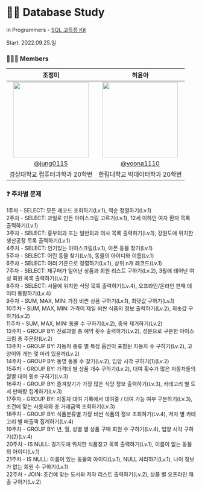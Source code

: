# ✍🏻 Database Study
in Programmers - [SQL 고득점 Kit](https://school.programmers.co.kr/learn/challenges?tab=sql_practice_kit)  
  
Start: 2022.09.25.일  

### 👩🏻‍💻 Members
| 조정미 | 허윤아 |                                                                                                               
| :---: | :---: |
| <img width="200px" src="https://avatars.githubusercontent.com/u/76805879?v=4" /> | <img width="200px" src="https://avatars.githubusercontent.com/u/101046600?v=4" /> |
|  [@jung0115](https://github.com/jung0115)  | [@yoona1110](https://github.com/yoona1110)  |
| 경상대학교 컴퓨터과학과 20학번 | 한림대학교 빅데이터학과 20학번 |
  
### ❓ 주차별 문제
1주차 - SELECT: 모든 레코드 조회하기(Lv.1), 역순 정렬하기(Lv.1)  
2주차 - SELECT: 과일로 만든 아이스크림 고르기(Lv.1), 12세 이하인 여자 환자 목록 출력하기(Lv.1)  
3주차 - SELECT: 흉부외과 또는 일반외과 의사 목록 출력하기(Lv.1), 강원도에 위치한 생산공장 목록 출력하기(Lv.1)  
4주차 - SELECT: 인기있는 아이스크림(Lv.1), 아픈 동물 찾기(Lv.1)  
5주차 - SELECT: 어린 동물 찾기(Lv.1), 동물의 아이디와 이름(Lv.1)  
6주차 - SELECT: 여러 기준으로 정렬하기(Lv.1), 상위 n개 레코드(Lv.1)  
7주차 - SELECT: 재구매가 일어난 상품과 회원 리스트 구하기(Lv.2), 3월에 태어난 여성 회원 목록 출력하기(Lv.2)  
8주차 - SELECT: 서울에 위치한 식당 목록 출력하기(Lv.4), 오프라인/온라인 판매 데이터 통합하기(Lv.4)  
9주차 - SUM, MAX, MIN: 가장 비싼 상품 구하기(Lv.1), 최댓값 구하기(Lv.1)  
10주차 - SUM, MAX, MIN: 가격이 제일 비싼 식품의 정보 출력하기(Lv.2), 최솟값 구하기(Lv.2)  
11주차 - SUM, MAX, MIN: 동물 수 구하기(Lv.2), 중복 제거하기(Lv.2)  
12주차 - GROUP BY: 진료과별 총 예약 횟수 출력하기(Lv.2), 성분으로 구분한 아이스크림 총 주문량(Lv.2)  
13주차 - GROUP BY: 자동차 종류 별 특정 옵션이 포함된 자동차 수 구하기(Lv.2), 고양이와 개는 몇 마리 있을까(Lv.2)  
14주차 - GROUP BY: 동명 동물 수 찾기(Lv.2), 입양 시각 구하기(1)(Lv.2)  
15주차 - GROUP BY: 가격대 별 상품 개수 구하기(Lv.2), 대여 횟수가 많은 자동차들의 월별 대여 횟수 구하기(Lv.3)  
16주차 - GROUP BY: 즐겨찾기가 가장 많은 식당 정보 출력하기(Lv.3), 카테고리 별 도서 판매량 집계하기(Lv.3)  
17주차 - GROUP BY: 자동차 대여 기록에서 대여중 / 대여 가능 여부 구분하기(Lv.3), 조건에 맞는 사용자와 총 거래금액 조회하기(Lv.3)  
18주차 - GROUP BY: 식품분류별 가장 비싼 식품의 정보 조회하기(Lv.4), 저자 별 카테고리 별 매출액 집계하기(Lv.4)  
19주차 - GROUP BY: 년, 월, 성별 별 상품 구매 회원 수 구하기(Lv.4), 입양 시각 구하기(2)(Lv.4)  
20주차 - IS NULL: 경기도에 위치한 식품창고 목록 출력하기(Lv.1), 이름이 없는 동물의 아이디(Lv.1)  
21주차 - IS NULL: 이름이 있는 동물의 아이디(Lv.1), NULL 처리하기(Lv.1), 나이 정보가 없는 회원 수 구하기(Lv.1)  
22주차 - JOIN: 조건에 맞는 도서와 저자 리스트 출력하기(Lv.2), 상품 별 오프라인 매출 구하기(Lv.2)  
